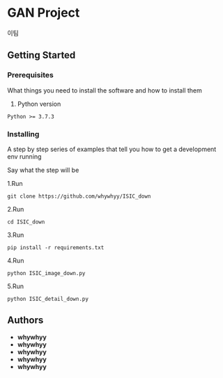 # GAN Project

이팀

## Getting Started


### Prerequisites

What things you need to install the software and how to install them

1. Python version
```
Python >= 3.7.3
```


### Installing

A step by step series of examples that tell you how to get a development env running

Say what the step will be

1.Run 
```
git clone https://github.com/whywhyy/ISIC_down
```

2.Run
```
cd ISIC_down
```

3.Run
```
pip install -r requirements.txt
```


4.Run
```
python ISIC_image_down.py
```


5.Run
```
python ISIC_detail_down.py
```


## Authors

* **whywhyy**  
* **whywhyy**  
* **whywhyy**  
* **whywhyy**  
* **whywhyy**  
